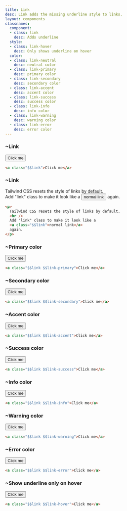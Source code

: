 ```yaml
---
title: Link
desc: Link adds the missing underline style to links.
layout: components
classnames:
  component:
  - class: link
    desc: Adds underline
  style:
  - class: link-hover
    desc: Only shows underline on hover
  color:
  - class: link-neutral
    desc: neutral color
  - class: link-primary
    desc: primary color
  - class: link-secondary
    desc: secondary color
  - class: link-accent
    desc: accent color
  - class: link-success
    desc: success color
  - class: link-info
    desc: info color
  - class: link-warning
    desc: warning color
  - class: link-error
    desc: error color
---
```


<script>
  import Component from "$components/Component.svelte"
  import Translate from "$components/Translate.svelte"
</script>

### ~Link
<button class="link">Click me</button>

```html
<a class="$$link">Click me</a>
```


### ~Link
<p>Tailwind CSS resets the style of links by default.
  <br/>
  Add "link" class to make it look like a
  <button class="link">normal link</button> again.
</p>

```html
<p>
  Tailwind CSS resets the style of links by default.
  <br />
  Add "link" class to make it look like a
  <a class="$$link">normal link</a>
  again.
</p>
```


### ~Primary color
<button class="link link-primary">Click me</button>

```html
<a class="$$link $$link-primary">Click me</a>
```


### ~Secondary color
<button class="link link-secondary">Click me</button>

```html
<a class="$$link $$link-secondary">Click me</a>
```


### ~Accent color
<button class="link link-accent">Click me</button>

```html
<a class="$$link $$link-accent">Click me</a>
```


### ~Success color
<button class="link link-success">Click me</button>

```html
<a class="$$link $$link-success">Click me</a>
```


### ~Info color
<button class="link link-info">Click me</button>

```html
<a class="$$link $$link-info">Click me</a>
```


### ~Warning color
<button class="link link-warning">Click me</button>

```html
<a class="$$link $$link-warning">Click me</a>
```


### ~Error color
<button class="link link-error">Click me</button>

```html
<a class="$$link $$link-error">Click me</a>
```


### ~Show underline only on hover
<button class="link link-hover">Click me</button>

```html
<a class="$$link $$link-hover">Click me</a>
```
